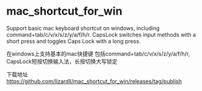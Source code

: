 # mac_shortcut_for_win

Support basic mac keyboard shortcut on windows, including command+tab/c/v/x/s/z/y/a/f/h/r. CapsLock switches input methods with a short press and toggles Caps Lock with a long press.

在windows上支持基本的mac快捷键
包括command+tab/c/v/x/s/z/y/a/f/h/r, CapsLock短按切换输入法，长按切换大写锁定

下载地址 https://github.com/lizardll/mac_shortcut_for_win/releases/tag/publish
